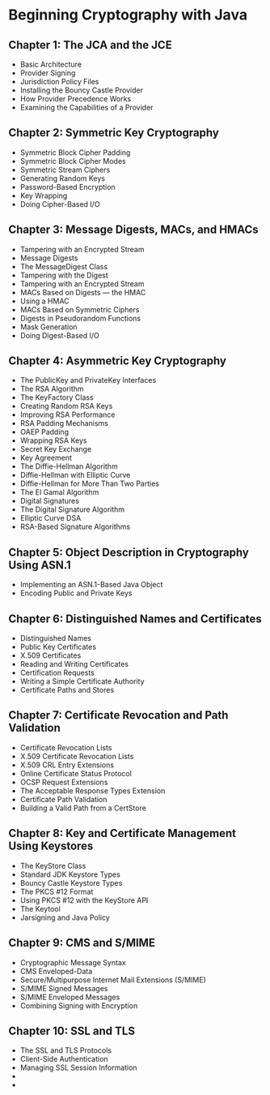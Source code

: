 # Beginning Cryptography with Java

## Chapter 1: The JCA and the JCE
- Basic Architecture
- Provider Signing
- Jurisdiction Policy Files
- Installing the Bouncy Castle Provider
- How Provider Precedence Works
- Examining the Capabilities of a Provider

## Chapter 2: Symmetric Key Cryptography
- Symmetric Block Cipher Padding
- Symmetric Block Cipher Modes
- Symmetric Stream Ciphers
- Generating Random Keys
- Password-Based Encryption
- Key Wrapping
- Doing Cipher-Based I/O

## Chapter 3: Message Digests, MACs, and HMACs 
- Tampering with an Encrypted Stream
- Message Digests
- The MessageDigest Class
- Tampering with the Digest
- Tampering with an Encrypted Stream
- MACs Based on Digests — the HMAC
- Using a HMAC
- MACs Based on Symmetric Ciphers
- Digests in Pseudorandom Functions
- Mask Generation
- Doing Digest-Based I/O

## Chapter 4: Asymmetric Key Cryptography
- The PublicKey and PrivateKey Interfaces
- The RSA Algorithm
- The KeyFactory Class
- Creating Random RSA Keys
- Improving RSA Performance
- RSA Padding Mechanisms
- OAEP Padding
- Wrapping RSA Keys
- Secret Key Exchange
- Key Agreement
- The Diffie-Hellman Algorithm
- Diffie-Hellman with Elliptic Curve
- Diffie-Hellman for More Than Two Parties
- The El Gamal Algorithm
- Digital Signatures
- The Digital Signature Algorithm
- Elliptic Curve DSA
- RSA-Based Signature Algorithms

## Chapter 5: Object Description in Cryptography Using ASN.1
- Implementing an ASN.1-Based Java Object
- Encoding Public and Private Keys

## Chapter 6: Distinguished Names and Certificates
- Distinguished Names
- Public Key Certificates
- X.509 Certificates
- Reading and Writing Certificates
- Certification Requests
- Writing a Simple Certificate Authority
- Certificate Paths and Stores

## Chapter 7: Certificate Revocation and Path Validation
- Certificate Revocation Lists
- X.509 Certificate Revocation Lists
- X.509 CRL Entry Extensions
- Online Certificate Status Protocol
- OCSP Request Extensions
- The Acceptable Response Types Extension
- Certificate Path Validation
- Building a Valid Path from a CertStore

## Chapter 8: Key and Certificate Management Using Keystores
- The KeyStore Class
- Standard JDK Keystore Types
- Bouncy Castle Keystore Types
- The PKCS #12 Format
- Using PKCS #12 with the KeyStore API
- The Keytool
- Jarsigning and Java Policy

## Chapter 9: CMS and S/MIME
- Cryptographic Message Syntax
- CMS Enveloped-Data
- Secure/Multipurpose Internet Mail Extensions (S/MIME)
- S/MIME Signed Messages
- S/MIME Enveloped Messages
- Combining Signing with Encryption

## Chapter 10: SSL and TLS
- The SSL and TLS Protocols
- Client-Side Authentication
- Managing SSL Session Information
- 
- 

## 











